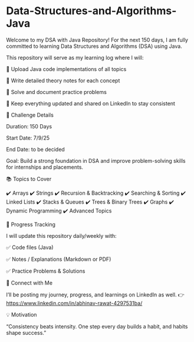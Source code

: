 # Data-Structures-and-Algorithms-Java

Welcome to my DSA with Java Repository!
For the next 150 days, I am fully committed to learning Data Structures and Algorithms (DSA) using Java.

This repository will serve as my learning log where I will:

📌 Upload Java code implementations of all topics

📝 Write detailed theory notes for each concept

🧩 Solve and document practice problems

🔗 Keep everything updated and shared on LinkedIn to stay consistent

📅 Challenge Details

Duration: 150 Days

Start Date: 7/9/25

End Date: to be decided

Goal: Build a strong foundation in DSA and improve problem-solving skills for internships and placements.

📚 Topics to Cover

✔️ Arrays
✔️ Strings
✔️ Recursion & Backtracking
✔️ Searching & Sorting
✔️ Linked Lists
✔️ Stacks & Queues
✔️ Trees & Binary Trees
✔️ Graphs
✔️ Dynamic Programming
✔️ Advanced Topics

🔄 Progress Tracking

I will update this repository daily/weekly with:

✅ Code files (Java)

✅ Notes / Explanations (Markdown or PDF)

✅ Practice Problems & Solutions

🔗 Connect with Me

I’ll be posting my journey, progress, and learnings on LinkedIn as well.
👉 https://www.linkedin.com/in/abhinav-rawat-4297531ba/

💡 Motivation

“Consistency beats intensity. One step every day builds a habit, and habits shape success.”
